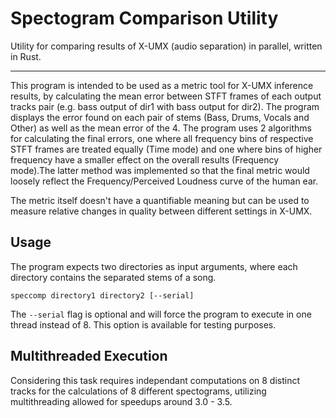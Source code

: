 # Spectogram Comparison Utility
Utility for comparing results of X-UMX (audio separation) in parallel, written in Rust.

---

This program is intended to be used as a metric tool for X-UMX inference results, by calculating the mean error between STFT frames of each output tracks pair (e.g. bass output of dir1 with bass output for dir2). The program displays the error found on each pair of stems (Bass, Drums, Vocals and Other) as well as the mean error of the 4. The program uses 2 algorithms for calculating the final errors, one where all frequency bins of respective STFT frames are treated equally (Time mode) and one where bins of higher frequency have a smaller effect on the overall results (Frequency mode).The latter method was implemented so that the final metric would loosely reflect the Frequency/Perceived Loudness curve of the human ear. 

The metric itself doesn't have a quantifiable meaning but can be used to measure relative changes in quality between different settings in X-UMX. 

## Usage
The program expects two directories as input arguments, where each directory contains the separated stems of a song.

`speccomp directory1 directory2 [--serial]`

The `--serial` flag is optional and will force the program to execute in one thread instead of 8. This option is available for testing purposes.

## Multithreaded Execution
Considering this task requires independant computations on 8 distinct tracks for the calculations of 8 different spectograms, utilizing multithreading allowed for speedups around 3.0 - 3.5.


